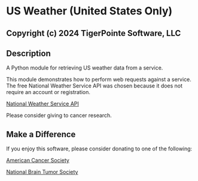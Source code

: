 # US Weather (United States Only)
## Copyright (c) 2024 TigerPointe Software, LLC

## Description
A Python module for retrieving US weather data from a service.

This module demonstrates how to perform web requests against a service.
The free National Weather Service API was chosen because it does not require an account or registration.

[National Weather Service API](https://www.weather.gov/documentation/services-web-api)

Please consider giving to cancer research.

## Make a Difference
If you enjoy this software, please consider donating to one of the following:

[American Cancer Society](https://www.cancer.org)

[National Brain Tumor Society](https://braintumor.org)